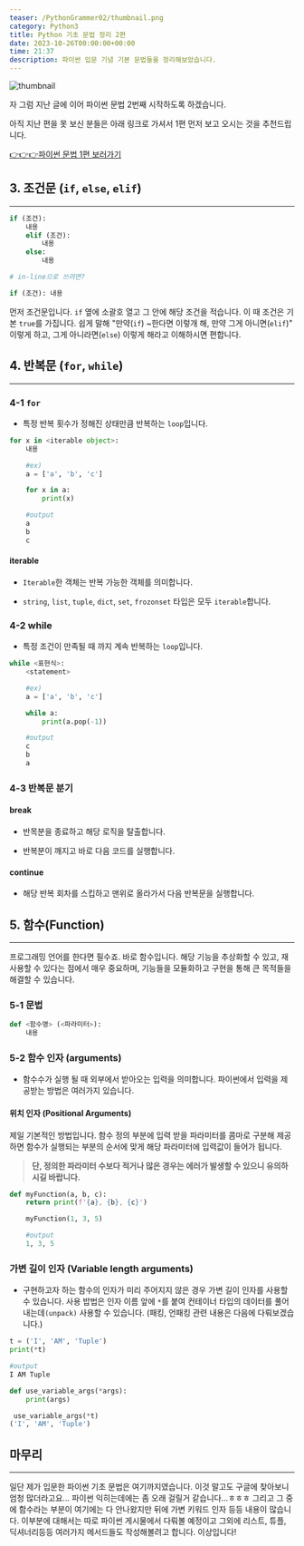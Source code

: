 ```yaml
---
teaser: /PythonGrammer02/thumbnail.png
category: Python3
title: Python 기초 문법 정리 2편
date: 2023-10-26T00:00:00+00:00
time: 21:37
description: 파이썬 입문 기념 기본 문법들을 정리해보았습니다.
---
```


![thumbnail](/PythonGrammer02/thumbnail.png)

자 그럼 지난 글에 이어 파이썬 문법 2번째 시작하도록 하겠습니다.

아직 지난 편을 못 보신 분들은 아래 링크로 가셔서 1편 먼저 보고 오시는 것을 추천드립니다.

<a href="https://taehyun-blog.vercel.app/python-grammers-01">👉👉👉파이썬 문법 1편 보러가기</a>

## 3. 조건문 (`if`, `else`, `elif`)

---

```python
if (조건):
    내용
    elif (조건):
        내용
    else:
        내용

# in-line으로 쓰려면?

if (조건): 내용
```

먼저 조건문입니다. `if` 옆에 소괄호 열고 그 안에 해당 조건을 적습니다. 이 때 조건은 기본 `true`를 가집니다. 쉽게 말해 "만약(`if`) ~한다면 이렇개 해, 만약 그게 아니면(`elif`)" 이렇게 하고, 그게 아니라면(`else`) 이렇게 해라고 이해하시면 편합니다.

## 4. 반복문 (`for`, `while`)

---

### 4-1 `for`

- 특정 반복 횟수가 정해진 상태만큼 반복하는 `loop`입니다.

```python
for x in <iterable object>:
    내용

    #ex)
    a = ['a', 'b', 'c']

    for x in a:
        print(x)

    #output
    a
    b
    c
```

#### iterable

- `Iterable`한 객체는 반복 가능한 객체를 의미합니다.

- `string`, `list`, `tuple`, `dict`, `set`, `frozonset` 타입은 모두 `iterable`합니다.

### 4-2 while

- 특정 조건이 만족될 때 까지 계속 반복하는 `loop`입니다.

```python
while <표현식>:
    <statement>

    #ex)
    a = ['a', 'b', 'c']

    while a:
        print(a.pop(-1))

    #output
    c
    b
    a
```

### 4-3 반복문 분기

#### break

- 반목분을 종료하고 해당 로직을 탈출합니다.

- 반복분이 깨지고 바로 다음 코드를 실행합니다.

#### continue

- 해당 반복 회차를 스킵하고 맨위로 올라가서 다음 반복문을 실행합니다.

## 5. 함수(Function)

---

프로그래밍 언어를 한다면 필수죠. 바로 함수입니다. 해당 기능을 추상화할 수 있고, 재사용할 수 있다는 점에서 매우 중요하며, 기능들을 모듈화하고 구현을 통해 큰 목적들을 해결할 수 있습니다.

### 5-1 문법

```python
def <함수명> (<파라미터>):
    내용
```

### 5-2 함수 인자 (arguments)

- 함수수가 실행 될 때 외부에서 받아오는 입력을 의미합니다. 파이썬에서 입력을 제공받는 방법은 여러가지 있습니다.

#### 위치 인자 (Positional Arguments)

제일 기본적인 방법입니다. 함수 정의 부분에 입력 받을 파라미터를 콤마로 구분해 제공하면 함수가 실행되는 부분의 순서에 맞게 해당 파라미터에 입력값이 들어가 됩니다.

> **단, 정의한 파라미터 수보다 적거나 많은 경우는 에러가 발생할 수 있으니 유의하시길 바랍니다.**

```python
def myFunction(a, b, c):
    return print(f'{a}, {b}, {c}')

    myFunction(1, 3, 5)

    #output
    1, 3, 5
```

### 가변 길이 인자 (Variable length arguments)

- 구현하고자 하는 함수의 인자가 미리 주어지지 않은 경우 가변 길이 인자를 사용할 수 있습니다. 사용 밥법은 인자 이름 앞에 `*`를 붙여 컨테이너 타입의 데이터를 풀어내는데`(unpack)` 사용할 수 있습니다. (패킹, 언패킹 관련 내용은 다음에 다뤄보겠습니다.)

```python
t = ('I', 'AM', 'Tuple')
print(*t)

#output
I AM Tuple

def use_variable_args(*args):
	print(args)

 use_variable_args(*t)
('I', 'AM', 'Tuple')
```

## 마무리

---

일단 제가 입문한 파이썬 기초 문법은 여기까지였습니다. 이것 말고도 구글에 찾아보니 엄청 많더라고요... 파이썬 익히는데에는 좀 오래 걸릴거 같습니다...ㅎㅎㅎ 그리고 그 중에 함수라는 부분이 여기에는 다 안나왔지만 뒤에 가변 키워드 인자 등등 내용이 많습니다. 이부분에 대해서는 따로 파이썬 게시물에서 다뤄볼 예정이고 그외에 리스트, 튜플, 딕셔너리등등 여러가지 메서드들도 작성해볼려고 합니다. 이상입니다!
